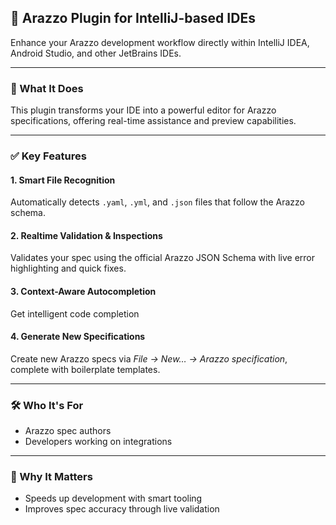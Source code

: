 ## 🚀 Arazzo Plugin for IntelliJ-based IDEs

Enhance your Arazzo development workflow directly within IntelliJ IDEA, Android Studio, and other JetBrains IDEs.

---

### 📄 What It Does

This plugin transforms your IDE into a powerful editor for Arazzo specifications, offering real-time assistance and preview capabilities.

---

### ✅ Key Features

#### 1. Smart File Recognition
Automatically detects `.yaml`, `.yml`, and `.json` files that follow the Arazzo schema.

#### 2. Realtime Validation & Inspections
Validates your spec using the official Arazzo JSON Schema with live error highlighting and quick fixes.

#### 3. Context-Aware Autocompletion
Get intelligent code completion

#### 4. Generate New Specifications
Create new Arazzo specs via *File → New… → Arazzo specification*, complete with boilerplate templates.

---

### 🛠 Who It's For

- Arazzo spec authors
- Developers working on integrations

---

### 🌟 Why It Matters

- Speeds up development with smart tooling
- Improves spec accuracy through live validation
